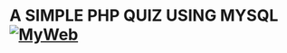 # A SIMPLE PHP QUIZ USING MYSQL [![MyWeb](https://blog.marcelharvan.com/wp-content/uploads/2017/10/php-1288x724.jpg)](https://marcelharvan.com)

